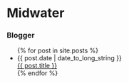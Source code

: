 # Midwater


### Blogger



<ul>
  {% for post in site.posts %}
    <li>
      {{ post.date | date_to_long_string  }}<br>
      <a href="{{ post.url }}">{{ post.title }}</a>
    </li>
  {% endfor %}
</ul>
